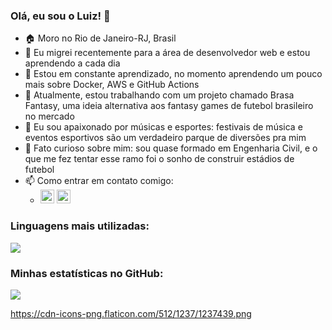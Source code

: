 <h3> Olá, eu sou o Luiz! 👋 </h3>

- 🏠 Moro no Rio de Janeiro-RJ, Brasil
- 💼 Eu migrei recentemente para a área de desenvolvedor web e estou aprendendo a cada dia
- 📖 Estou em constante aprendizado, no momento aprendendo um pouco mais sobre Docker, AWS e GitHub Actions
- 🔭 Atualmente, estou trabalhando com um projeto chamado Brasa Fantasy, uma ideia alternativa aos fantasy games de futebol brasileiro no mercado
- 🫶 Eu sou apaixonado por músicas e esportes: festivais de música e eventos esportivos são um verdadeiro parque de diversões pra mim
- 🤔 Fato curioso sobre mim: sou quase formado em Engenharia Civil, e o que me fez tentar esse ramo foi o sonho de construir estádios de futebol
- 📫 Como entrar em contato comigo:
    - [<img width="22px" src="https://cdn-icons-png.flaticon.com/512/174/174857.png"/>](https://www.linkedin.com/in/luiz-felipe-simoes-ribeiro/)     [<img width="22px" src="https://cdn-icons-png.flaticon.com/512/3176/3176392.png"/>](mailto:luizfelipesribeiro@outlook.com)

### Linguagens mais utilizadas:
<img src="https://github-readme-stats.vercel.app/api/top-langs/?username=LuizFelipeSR97&layout=compact&langs_count=10" />

### Minhas estatísticas no GitHub:
<img src="https://github-readme-stats.vercel.app/api?username=LuizFelipeSR97&count_private=true&show_icons=true" />


https://cdn-icons-png.flaticon.com/512/1237/1237439.png

